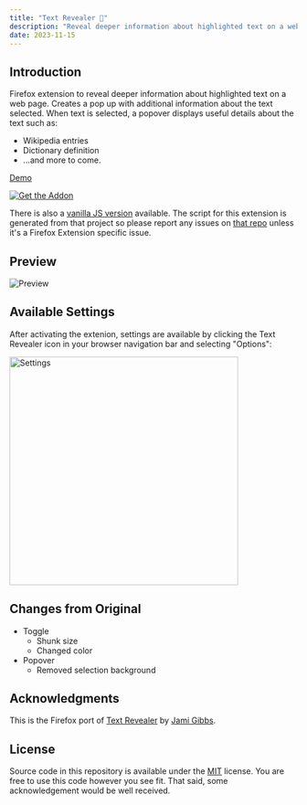 ```yaml
---
title: "Text Revealer 🔎"
description: "Reveal deeper information about highlighted text on a web page. It creates a pop up with additional information about the text selected. Such as Wikipedia definitions, Dictionary definitions, and others."
date: 2023-11-15
---
```


<!-- <span id="badges">
  <img alt="Mozilla Add-on"
    src="https://img.shields.io/amo/v/{b5ca06cf-4c6e-40f6-b367-a20a6f2a15ee}">
  <img src="https://img.shields.io/amo/rating/{b5ca06cf-4c6e-40f6-b367-a20a6f2a15ee}" />
  <img src="https://img.shields.io/amo/dw/{b5ca06cf-4c6e-40f6-b367-a20a6f2a15ee}" />
  <img src="https://img.shields.io/amo/users/{b5ca06cf-4c6e-40f6-b367-a20a6f2a15ee}" />
  <img src="https://img.shields.io/github/license/datastring/firefox-telegram-in-sidebar" />
</span> -->

## Introduction

Firefox extension to reveal deeper information about highlighted text on a web page.  Creates a pop up with additional information about the text selected. When text is selected, a popover displays useful details about the text such as:

- Wikipedia entries
- Dictionary definition
- ...and more to come.

[Demo](https://jamigibbs.github.io/text-revealer-js/)

[![Get the Addon](firefox.png)](https://addons.mozilla.org/en-US/firefox/addon/text-revealer/)

There is also a [vanilla JS version](https://github.com/jamigibbs/text-revealer-js) available. The script for this extension is generated from that project so please report any issues on [that repo](https://github.com/jamigibbs/text-revealer-js/issues/new/choose) unless it's a Firefox Extension specific issue.

## Preview

<img src="preview.gif" alt="Preview" />

## Available Settings

After activating the extenion, settings are available by clicking the Text Revealer icon in your browser navigation bar and selecting "Options":

<img src="settings.png" alt="Settings" width=400 />

## Changes from Original

- Toggle
  - Shunk size
  - Changed color
- Popover
  - Removed selection background

## Acknowledgments

This is the Firefox port of [Text Revealer](https://github.com/jamigibbs/text-revealer-js) by [Jami Gibbs](https://github.com/jamigibbs/).

## License

Source code in this repository is available under the [MIT](LICENSE) license. You are free to use this code however you see fit. That said, some acknowledgement would be well received.

